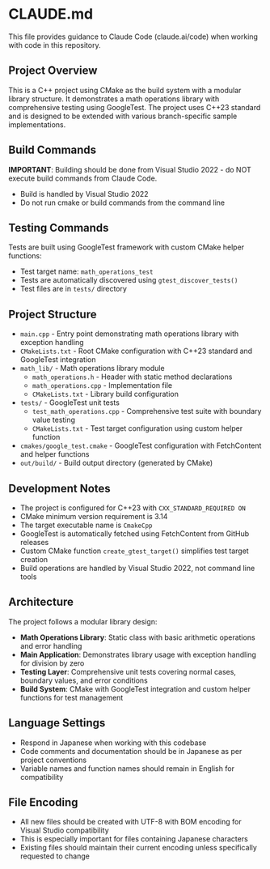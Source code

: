 # CLAUDE.md

This file provides guidance to Claude Code (claude.ai/code) when working with code in this repository.

## Project Overview
This is a C++ project using CMake as the build system with a modular library structure. It demonstrates a math operations library with comprehensive testing using GoogleTest. The project uses C++23 standard and is designed to be extended with various branch-specific sample implementations.

## Build Commands
**IMPORTANT**: Building should be done from Visual Studio 2022 - do NOT execute build commands from Claude Code.

- Build is handled by Visual Studio 2022
- Do not run cmake or build commands from the command line

## Testing Commands
Tests are built using GoogleTest framework with custom CMake helper functions:
- Test target name: `math_operations_test`
- Tests are automatically discovered using `gtest_discover_tests()`
- Test files are in `tests/` directory

## Project Structure
- `main.cpp` - Entry point demonstrating math operations library with exception handling
- `CMakeLists.txt` - Root CMake configuration with C++23 standard and GoogleTest integration
- `math_lib/` - Math operations library module
  - `math_operations.h` - Header with static method declarations
  - `math_operations.cpp` - Implementation file
  - `CMakeLists.txt` - Library build configuration
- `tests/` - GoogleTest unit tests
  - `test_math_operations.cpp` - Comprehensive test suite with boundary value testing
  - `CMakeLists.txt` - Test target configuration using custom helper function
- `cmakes/google_test.cmake` - GoogleTest configuration with FetchContent and helper functions
- `out/build/` - Build output directory (generated by CMake)

## Development Notes
- The project is configured for C++23 with `CXX_STANDARD_REQUIRED ON`
- CMake minimum version requirement is 3.14
- The target executable name is `CmakeCpp`
- GoogleTest is automatically fetched using FetchContent from GitHub releases
- Custom CMake function `create_gtest_target()` simplifies test target creation
- Build operations are handled by Visual Studio 2022, not command line tools

## Architecture
The project follows a modular library design:
- **Math Operations Library**: Static class with basic arithmetic operations and error handling
- **Main Application**: Demonstrates library usage with exception handling for division by zero
- **Testing Layer**: Comprehensive unit tests covering normal cases, boundary values, and error conditions
- **Build System**: CMake with GoogleTest integration and custom helper functions for test management

## Language Settings
- Respond in Japanese when working with this codebase
- Code comments and documentation should be in Japanese as per project conventions
- Variable names and function names should remain in English for compatibility

## File Encoding
- All new files should be created with UTF-8 with BOM encoding for Visual Studio compatibility
- This is especially important for files containing Japanese characters
- Existing files should maintain their current encoding unless specifically requested to change